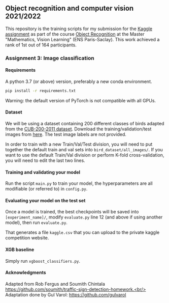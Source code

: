 ## Object recognition and computer vision 2021/2022

This repository is the training scripts for my submission for the [Kaggle assignment](https://www.kaggle.com/c/mva-recvis-2021/leaderboard) as part of the course [Object Recognition](https://www.di.ens.fr/willow/teaching/recvis21/) at the Master "Mathematics, Vision Learning" (ENS Paris-Saclay). This work achieved a rank of 1st out of 164 participants.

### Assignment 3: Image classification 

#### Requirements

A python 3.7 (or above) version, preferably a new conda environment.

```bash
pip install -r requirements.txt
```

Warning: the default version of PyTorch is not compatible with all GPUs.

#### Dataset
We will be using a dataset containing 200 different classes of birds adapted from the [CUB-200-2011 dataset](http://www.vision.caltech.edu/visipedia/CUB-200-2011.html).
Download the training/validation/test images from [here](https://www.di.ens.fr/willow/teaching/recvis18orig/assignment3/bird_dataset.zip). The test image labels are not provided.

In order to train with a new Train/Val/Test division, you will need to put together the default train and val sets 
into ```bird_dataset/all_images/```. If you want to use the default Train/Val division or perform K-fold cross-validation,
you will need to edit the last two lines.

#### Training and validating your model
Run the script `main.py` to train your model, the hyperparameters are all modifiable (or referred to) in ```config.py```.

#### Evaluating your model on the test set

Once a model is trained, the best checkpoints will be saved into ```[experiment_name]/```, modify ```evaluate.py``` line
12 (and above if using another model), then run ```evaluate.py```.

That generates a file `kaggle.csv` that you can upload to the private kaggle competition website.

#### XGB baseline

Simply run ```xgboost_classifiers.py```.

#### Acknowledgments
Adapted from Rob Fergus and Soumith Chintala https://github.com/soumith/traffic-sign-detection-homework.<br/>
Adaptation done by Gul Varol: https://github.com/gulvarol
